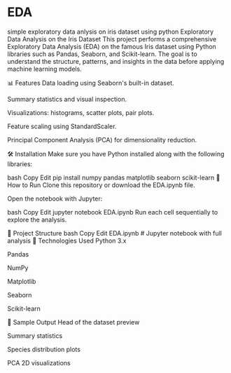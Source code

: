 # EDA
simple exploratory data anlysis on iris dataset using python
 Exploratory Data Analysis on the Iris Dataset
This project performs a comprehensive Exploratory Data Analysis (EDA) on the famous Iris dataset using Python libraries such as Pandas, Seaborn, and Scikit-learn. The goal is to understand the structure, patterns, and insights in the data before applying machine learning models.

📊 Features
Data loading using Seaborn's built-in dataset.

Summary statistics and visual inspection.

Visualizations: histograms, scatter plots, pair plots.

Feature scaling using StandardScaler.

Principal Component Analysis (PCA) for dimensionality reduction.

🛠️ Installation
Make sure you have Python installed along with the following libraries:

bash
Copy
Edit
pip install numpy pandas matplotlib seaborn scikit-learn
🚀 How to Run
Clone this repository or download the EDA.ipynb file.

Open the notebook with Jupyter:

bash
Copy
Edit
jupyter notebook EDA.ipynb
Run each cell sequentially to explore the analysis.

📂 Project Structure
bash
Copy
Edit
EDA.ipynb        # Jupyter notebook with full analysis
🧠 Technologies Used
Python 3.x

Pandas

NumPy

Matplotlib

Seaborn

Scikit-learn

📸 Sample Output
Head of the dataset preview

Summary statistics

Species distribution plots

PCA 2D visualizations
